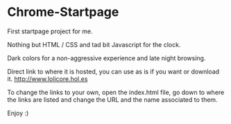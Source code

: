 # Chrome-Startpage
First startpage project for me.

Nothing but HTML / CSS and tad bit Javascript for the clock.

Dark colors for a non-aggressive experience and late night browsing.

Direct link to where it is hosted, you can use as is if you want or download it.
http://www.lolicore.hol.es

To change the links to your own, open the index.html file, go down to where the links are listed and change the URL and the name associated to them.

Enjoy :)
